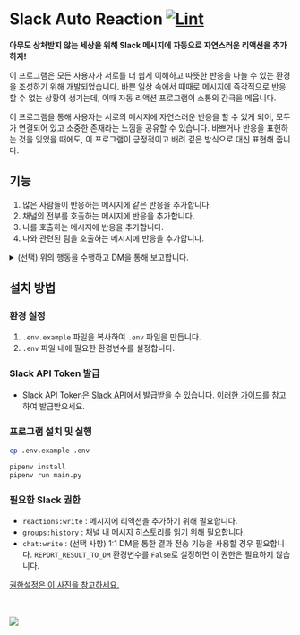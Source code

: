 # Slack Auto Reaction [![Lint](https://github.com/DaeHyeoNi/slack-autoreaction/actions/workflows/linter.yml/badge.svg?branch=master)](https://github.com/DaeHyeoNi/slack-autoreaction/actions/workflows/linter.yml)

**아무도 상처받지 않는 세상을 위해 Slack 메시지에 자동으로 자연스러운 리액션을 추가하자!**

이 프로그램은 모든 사용자가 서로를 더 쉽게 이해하고 따뜻한 반응을 나눌 수 있는 환경을 조성하기 위해 개발되었습니다. 바쁜 일상 속에서 때때로 메시지에 즉각적으로 반응할 수 없는 상황이 생기는데, 이때 자동 리액션 프로그램이 소통의 간극을 메웁니다.

이 프로그램을 통해 사용자는 서로의 메시지에 자연스러운 반응을 할 수 있게 되어, 모두가 연결되어 있고 소중한 존재라는 느낌을 공유할 수 있습니다. 바쁘거나 반응을 표현하는 것을 잊었을 때에도, 이 프로그램이 긍정적이고 배려 깊은 방식으로 대신 표현해 줍니다.

## 기능

1. 많은 사람들이 반응하는 메시지에 같은 반응을 추가합니다.
2. 채널의 전부를 호출하는 메시지에 반응을 추가합니다.
3. 나를 호출하는 메시지에 반응을 추가합니다.
4. 나와 관련된 팀을 호출하는 메시지에 반응을 추가합니다.
<details>
<summary>(선택) 위의 행동을 수행하고 DM을 통해 보고합니다.</summary>
 
![image](https://github.com/DaeHyeoNi/slack-autoreaction/assets/1341628/8d7fd1c1-c3d8-4ace-9206-8e8fcdbee327)

</details>

## 설치 방법

### 환경 설정
1. `.env.example` 파일을 복사하여 `.env` 파일을 만듭니다.
2. `.env` 파일 내에 필요한 환경변수를 설정합니다.

### Slack API Token 발급
 - Slack API Token은 [Slack API](https://api.slack.com/)에서 발급받을 수 있습니다. [이러한 가이드](https://jimmy-ai.tistory.com/422)를 참고하여 발급받으세요.

### 프로그램 설치 및 실행
```bash
cp .env.example .env

pipenv install
pipenv run main.py
```

### 필요한 Slack 권한

- `reactions:write` : 메시지에 리액션을 추가하기 위해 필요합니다.
- `groups:history` : 채널 내 메시지 히스토리를 읽기 위해 필요합니다.
- `chat:write` :  (선택 사항) 1:1 DM을 통한 결과 전송 기능을 사용할 경우 필요합니다. `REPORT_RESULT_TO_DM` 환경변수를 `False`로 설정하면 이 권한은 필요하지 않습니다.

[권한설정은 이 사진을 참고하세요.](https://github.com/DaeHyeoNi/slack-autoreaction/assets/1341628/acb5db86-edcc-4fcf-ae60-be283ea923d6)
<br /><br /><br />


![](https://github.com/DaeHyeoNi/slack-autoreaction/assets/1341628/1409afe8-78bd-4a22-91f6-0b14d79aa633)
